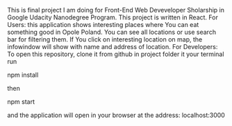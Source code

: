 This is final project I am doing for Front-End Web Deveveloper Sholarship in Google Udacity Nanodegree Program. This project is written in React.
For Users:
this application shows interesting places where You can eat something good in Opole Poland. You can see all locations or use search bar for filtering them. If You click on interesting location on map, the infowindow will show with name and address of location.
For Developers:
To open this repository, clone it from github in project folder it your terminal run

npm install

then

npm start

 and the application will open in your browser at the address: localhost:3000
